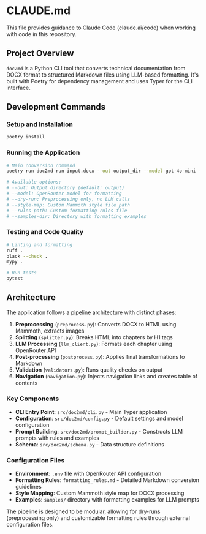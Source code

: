 # CLAUDE.md

This file provides guidance to Claude Code (claude.ai/code) when working with code in this repository.

## Project Overview

`doc2md` is a Python CLI tool that converts technical documentation from DOCX format to structured Markdown files using LLM-based formatting. It's built with Poetry for dependency management and uses Typer for the CLI interface.

## Development Commands

### Setup and Installation
```bash
poetry install
```

### Running the Application
```bash
# Main conversion command
poetry run doc2md run input.docx --out output_dir --model gpt-4o-mini --dry-run

# Available options:
# --out: Output directory (default: output)
# --model: OpenRouter model for formatting
# --dry-run: Preprocessing only, no LLM calls
# --style-map: Custom Mammoth style file path
# --rules-path: Custom formatting rules file
# --samples-dir: Directory with formatting examples
```

### Testing and Code Quality
```bash
# Linting and formatting
ruff .
black --check .
mypy .

# Run tests
pytest
```

## Architecture

The application follows a pipeline architecture with distinct phases:

1. **Preprocessing** (`preprocess.py`): Converts DOCX to HTML using Mammoth, extracts images
2. **Splitting** (`splitter.py`): Breaks HTML into chapters by H1 tags
3. **LLM Processing** (`llm_client.py`): Formats each chapter using OpenRouter API
4. **Post-processing** (`postprocess.py`): Applies final transformations to Markdown
5. **Validation** (`validators.py`): Runs quality checks on output
6. **Navigation** (`navigation.py`): Injects navigation links and creates table of contents

### Key Components

- **CLI Entry Point**: `src/doc2md/cli.py` - Main Typer application
- **Configuration**: `src/doc2md/config.py` - Default settings and model configuration
- **Prompt Building**: `src/doc2md/prompt_builder.py` - Constructs LLM prompts with rules and examples
- **Schema**: `src/doc2md/schema.py` - Data structure definitions

### Configuration Files

- **Environment**: `.env` file with OpenRouter API configuration
- **Formatting Rules**: `formatting_rules.md` - Detailed Markdown conversion guidelines
- **Style Mapping**: Custom Mammoth style map for DOCX processing
- **Examples**: `samples/` directory with formatting examples for LLM prompts

The pipeline is designed to be modular, allowing for dry-runs (preprocessing only) and customizable formatting rules through external configuration files.